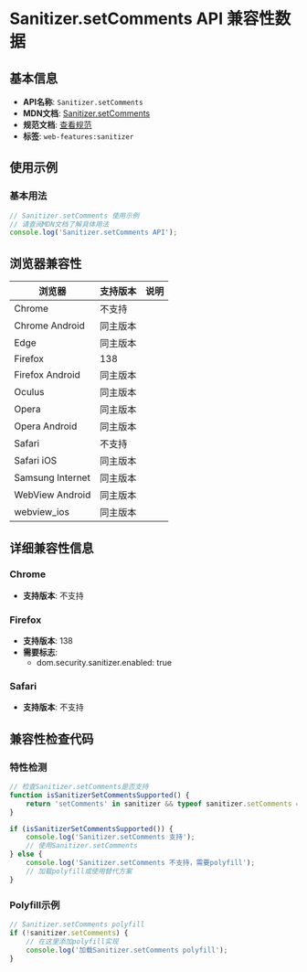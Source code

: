 # Sanitizer.setComments API 兼容性数据

## 基本信息

- **API名称**: `Sanitizer.setComments`
- **MDN文档**: [Sanitizer.setComments](https://developer.mozilla.org/docs/Web/API/Sanitizer/setComments)
- **规范文档**: [查看规范](https://wicg.github.io/sanitizer-api/#dom-sanitizer-setcomments)
- **标签**: `web-features:sanitizer`

## 使用示例

### 基本用法

```javascript
// Sanitizer.setComments 使用示例
// 请查阅MDN文档了解具体用法
console.log('Sanitizer.setComments API');
```

## 浏览器兼容性

| 浏览器 | 支持版本 | 说明 |
|--------|----------|------|
| Chrome | 不支持 |  |
| Chrome Android | 同主版本 |  |
| Edge | 同主版本 |  |
| Firefox | 138 |  |
| Firefox Android | 同主版本 |  |
| Oculus | 同主版本 |  |
| Opera | 同主版本 |  |
| Opera Android | 同主版本 |  |
| Safari | 不支持 |  |
| Safari iOS | 同主版本 |  |
| Samsung Internet | 同主版本 |  |
| WebView Android | 同主版本 |  |
| webview_ios | 同主版本 |  |

## 详细兼容性信息

### Chrome

- **支持版本**: 不支持

### Firefox

- **支持版本**: 138
- **需要标志**: 
  - dom.security.sanitizer.enabled: true

### Safari

- **支持版本**: 不支持

## 兼容性检查代码

### 特性检测

```javascript
// 检查Sanitizer.setComments是否支持
function isSanitizerSetCommentsSupported() {
    return 'setComments' in sanitizer && typeof sanitizer.setComments === 'function';
}

if (isSanitizerSetCommentsSupported()) {
    console.log('Sanitizer.setComments 支持');
    // 使用Sanitizer.setComments
} else {
    console.log('Sanitizer.setComments 不支持，需要polyfill');
    // 加载polyfill或使用替代方案
}
```

### Polyfill示例

```javascript
// Sanitizer.setComments polyfill
if (!sanitizer.setComments) {
    // 在这里添加polyfill实现
    console.log('加载Sanitizer.setComments polyfill');
}
```

